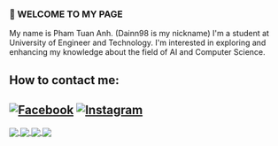 ### 👋 WELCOME TO MY PAGE
My name is Pham Tuan Anh. (Dainn98 is my nickname)
I'm a student at University of Engineer and Technology. I'm interested in exploring and enhancing my knowledge about the field of AI and Computer Science.
## How to contact me:
[![Facebook](https://img.shields.io/badge/Facebook-%231877F2.svg?logo=Facebook&logoColor=white)](https://www.instagram.com/tanhh.1275/) 
[![Instagram](https://img.shields.io/badge/Instagram-%231877F2.svg?logo=Instagram&logoColor=white)](https://www.instagram.com/tanhh.1275/) 
----------------------------------------
<a href="https://github.com/Dainn98/FloppyBird">
  <!-- Change the `github-readme-stats.anuraghazra1.vercel.app` to `github-readme-stats.vercel.app`  -->
  <img align="center" src="https://github-readme-stats.anuraghazra1.vercel.app/api/pin/?username=dainn98&repo=FloppyBird&theme=radical" />
</a>  
<a href="https://github.com/Dainn98/HangMan">
  <!-- Change the `github-readme-stats.anuraghazra1.vercel.app` to `github-readme-stats.vercel.app`  -->
  <img align="center" src="https://github-readme-stats.anuraghazra1.vercel.app/api/pin/?username=dainn98&repo=HangMan&theme=radical" />
</a> 
<a href="https://github.com/Dainn98/AdvProg_AY2324">
  <!-- Change the `github-readme-stats.anuraghazra1.vercel.app` to `github-readme-stats.vercel.app`  -->
  <img align="center" src="https://github-readme-stats.anuraghazra1.vercel.app/api/pin/?username=dainn98&repo=AdvProg_AY2324&theme=radical" />
</a>  
<a href="https://github.com/Dainn98/Dainn98">
  <!-- Change the `github-readme-stats.anuraghazra1.vercel.app` to `github-readme-stats.vercel.app`  -->
  <img align="center" src="https://github-readme-stats.anuraghazra1.vercel.app/api/pin/?username=dainn98&repo=Dainn98&theme=radical" />
</a>  


